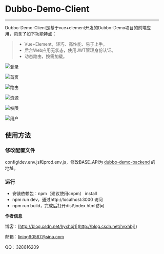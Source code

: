 # Dubbo-Demo-Client

------

Dubbo-Demo-Client是基于vue+element开发的Dubbo-Demo项目的前端应用，包含了如下功能特点：

> * Vue+Element，轻巧、高性能、易于上手。
> * 后台Web应用无状态，使用JWT管理身份认证。
> * 动态路由，按需加载。

![登录](https://github.com/lining90567/dubbo-demo-client/blob/master/screenshots/login.png)

![首页](https://github.com/lining90567/dubbo-demo-client/blob/master/screenshots/index.png)

![路由](https://github.com/lining90567/dubbo-demo-client/blob/master/screenshots/router.png)

![资源](https://github.com/lining90567/dubbo-demo-client/blob/master/screenshots/resource.png)

![权限](https://github.com/lining90567/dubbo-demo-client/blob/master/screenshots/permission.png)

![用户](https://github.com/lining90567/dubbo-demo-client/blob/master/screenshots/user.png)

## 使用方法

### 修改配置文件

config\dev.env.js和prod.env.js，修改BASE_API为 [dubbo-demo-backend](https://github.com/lining90567/dubbo-demo-server/tree/master/dubbo-demo-backend) 的地址。

### 运行

 - 安装依赖包：npm（建议使用cnpm） install
 - npm run dev，通过http://localhost:3000 访问
 - npm run build，完成后打开dist\index.html访问

**作者信息**

博客：[http://blog.csdn.net/hyxhbj1](http://blog.csdn.net/hyxhbj1)

邮箱：lining90567@sina.com

QQ：328616209